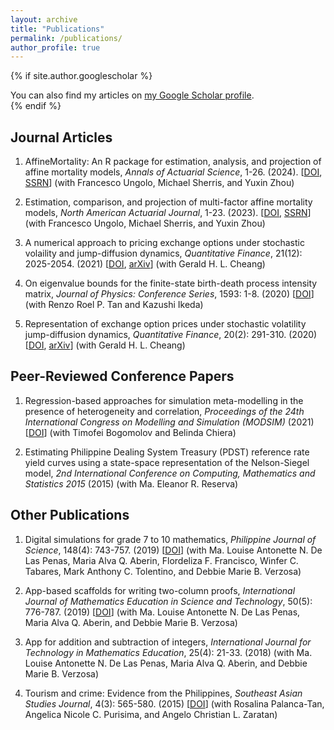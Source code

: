 ```yaml
---
layout: archive
title: "Publications"
permalink: /publications/
author_profile: true
---
```


{% if site.author.googlescholar %}
  <div class="wordwrap">You can also find my articles on <a href="{{site.author.googlescholar}}">my Google Scholar profile</a>.</div> 
{% endif %}



## Journal Articles

1. AffineMortality: An R package for estimation, analysis, and projection of affine mortality models, *Annals of Actuarial Science*, 1-26. (2024). [[DOI]([https://doi.org/10.1080/10920277.2023.2238793](https://doi.org/10.1017/S1748499524000149)), [SSRN](https://papers.ssrn.com/sol3/papers.cfm?abstract_id=3912983)]
    (with Francesco Ungolo, Michael Sherris, and Yuxin Zhou)


1. Estimation, comparison, and projection of multi-factor affine mortality models, *North American Actuarial Journal*, 1-23. (2023). [[DOI](https://doi.org/10.1080/10920277.2023.2238793), [SSRN](https://papers.ssrn.com/sol3/papers.cfm?abstract_id=3912981)]
    (with Francesco Ungolo, Michael Sherris, and Yuxin Zhou)

1. A numerical approach to pricing exchange options under stochastic volaility and jump-diffusion dynamics, *Quantitative Finance*, 21(12): 2025-2054. (2021) [[DOI](https://doi.org/10.1080/14697688.2021.1926534), [arXiv](https://arxiv.org/abs/2106.07362)]
    (with Gerald H. L. Cheang)

1. On eigenvalue bounds for the finite-state birth-death process intensity matrix, *Journal of Physics: Conference Series*, 1593: 1-8. (2020) [[DOI](https://doi.org/10.1088/1742-6596/1593/1/012005)]
    (with Renzo Roel P. Tan and Kazushi Ikeda)

1. Representation of exchange option prices under stochastic volatility jump-diffusion dynamics, *Quantitative Finance*, 20(2): 291-310. (2020) [[DOI](https://doi.org/10.1080/14697688.2019.1655785), [arXiv](https://arxiv.org/abs/2002.10202)]
    (with Gerald H. L. Cheang)

## Peer-Reviewed Conference Papers

1. Regression-based approaches for simulation meta-modelling in the presence of heterogeneity and correlation, *Proceedings of the 24th International Congress on Modelling and Simulation (MODSIM)* (2021) [[DOI](https://doi.org/10.36334/modsim.2021.M5.garces)]
    (with Timofei Bogomolov and Belinda Chiera)

1. Estimating Philippine Dealing System Treasury (PDST) reference rate yield curves using a state-space representation of the Nelson-Siegel model, *2nd International Conference on Computing, Mathematics and Statistics 2015* (2015)
    (with Ma. Eleanor R. Reserva)


## Other Publications

1. Digital simulations for grade 7 to 10 mathematics, *Philippine Journal of Science*, 148(4): 743-757. (2019) [[DOI](https://philjournalsci.dost.gov.ph/publication/regular-issues/past-issues/95-vol-148-no-4-december-2019/1149-digital-simulations-for-grade-7-to-10-mathematics)]
    (with Ma. Louise Antonette N. De Las Penas, Maria Alva Q. Aberin, Flordeliza F. Francisco, Winfer C. Tabares, Mark Anthony C. Tolentino, and Debbie Marie B. Verzosa)

1. App-based scaffolds for writing two-column proofs, *International Journal of Mathematics Education in Science and Technology*, 50(5): 776-787. (2019) [[DOI](https://doi.org/10.1080/0020739X.2018.1500654)]
    (with Ma. Louise Antonette N. De Las Penas, Maria Alva Q. Aberin, and Debbie Marie B. Verzosa)

1. App for addition and subtraction of integers, *International Journal for Technology in Mathematics Education*, 25(4): 21-33. (2018)
    (with Ma. Louise Antonette N. De Las Penas, Maria Alva Q. Aberin, and Debbie Marie B. Verzosa)

1. Tourism and crime: Evidence from the Philippines, *Southeast Asian Studies Journal*, 4(3): 565-580. (2015) [[DOI](https://doi.org/10.20495/seas.4.3_565)]
    (with Rosalina Palanca-Tan, Angelica Nicole C. Purisima, and Angelo Christian L. Zaratan)

<!--

{% include base_path %}

{% for post in site.publications reversed %}
  {% include archive-single.html %}
{% endfor %}

-->
